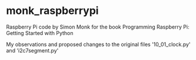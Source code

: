 monk_raspberrypi
================

Raspberry Pi code by Simon Monk for the book Programming Raspberry Pi: Getting Started with Python

My observations and proposed changes to the original files '10_01_clock.py' and 'i2c7segment.py'
